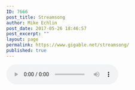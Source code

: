 ```yaml
---
ID: 7666
post_title: Streamsong
author: Mike Echlin
post_date: 2017-05-26 18:46:57
post_excerpt: ""
layout: page
permalink: https://www.gigable.net/streamsong/
published: true
---
```

<script type="text/javascript">
var queryString= window.location.search;
queryString = queryString.substring(51);
var tune = queryString.slice (0, -4);
var song = "https://s3-us-west-2.amazonaws.com/gigable.tracks/" + tune + ".mp3";
document.write(song);
</script>

<audio id="song" controls="controls">
    <source id="oggSource" src="" type="audio/ogg"></source>
    <source id="mp3Source" type="audio/mp3"></source>
    Your browser does not support the audio format.
</audio>